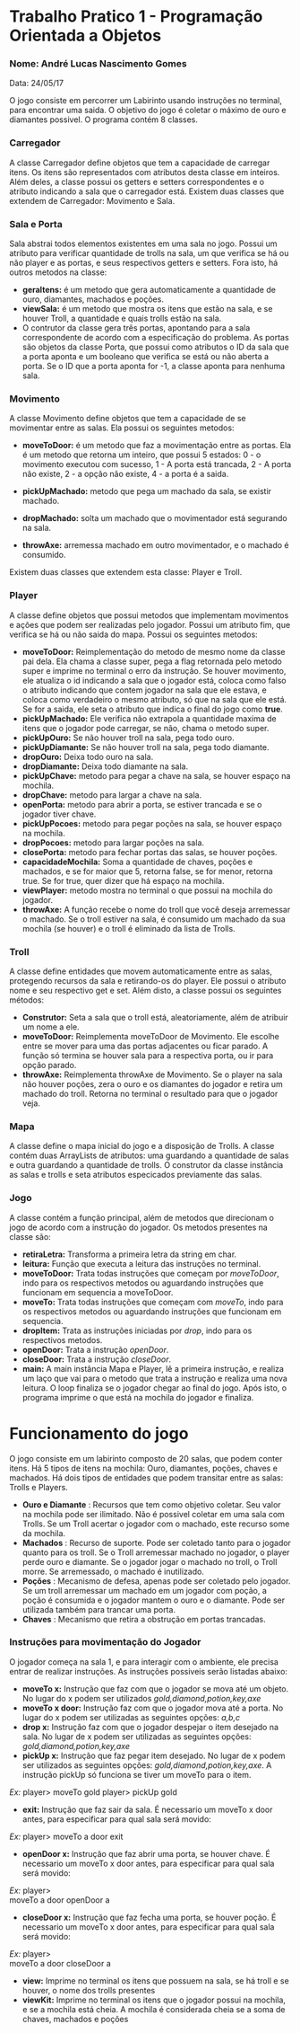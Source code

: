 # Trabalho Pratico 1 - Programação Orientada a Objetos
### Nome: André Lucas Nascimento Gomes
Data: 24/05/17


O jogo consiste em percorrer um Labirinto usando instruções no terminal, para encontrar uma saida. O objetivo do jogo é coletar o máximo de ouro e diamantes possivel. O programa contém 8 classes. 

### Carregador

A classe Carregador define objetos que tem a capacidade de carregar itens. Os itens são representados com atributos desta classe em inteiros. Além deles, a classe possui os getters e setters correspondentes e o atributo indicando a sala que o carregador está. Existem duas classes que extendem de Carregador: Movimento e Sala.

### Sala e Porta

Sala abstrai todos elementos existentes em uma sala no jogo. Possui um atributo para verificar quantidade de trolls na sala, um que verifica se há ou não player e as portas, e seus respectivos getters e setters. Fora isto, há outros metodos na classe:
- **geraItens:** é um metodo que gera automaticamente a quantidade de ouro, diamantes, machados e poções.
- **viewSala:** é um metodo que mostra os itens que estão na sala, e se houver Troll, a quantidade e quais trolls estão na sala.
- O contrutor da classe gera três portas, apontando para a sala correspondente de acordo com a especificação do problema.
As portas são objetos da classe Porta, que possui como atributos o ID da sala que a porta aponta e um booleano que verifica se está ou não aberta a porta. Se o ID que a porta aponta for -1, a classe aponta para nenhuma sala.

### Movimento

A classe Movimento define objetos que tem a capacidade de se movimentar entre as salas. Ela possui os seguintes metodos:
- **moveToDoor:** é um metodo que faz a movimentação entre as portas. Ela é um metodo que retorna um inteiro, que possui 5 estados: 0 - o movimento executou com sucesso, 1 - A porta está trancada, 2 - A porta não existe, 2 - a opção não existe, 4 - a porta é a saida.
- **pickUpMachado:** metodo que pega um machado da sala, se existir machado.

- **dropMachado:** solta um machado que o movimentador está segurando na sala.

- **throwAxe:** arremessa machado em outro movimentador, e o machado é consumido.

Existem duas classes que extendem esta classe: Player e Troll.

### Player

A classe define objetos que possui metodos que implementam movimentos e ações que podem ser realizadas pelo jogador. Possui um atributo fim, que verifica se há ou não saida do mapa. Possui os seguintes metodos:
- **moveToDoor:** Reimplementação do metodo de mesmo nome da classe pai dela. Ela chama a classe super, pega a flag retornada pelo metodo super e imprime no terminal o erro da instrução. Se houver movimento, ele atualiza o id indicando a sala que o jogador está, coloca como falso o atributo indicando que contem jogador na sala que ele estava, e coloca como verdadeiro o mesmo atributo, só que na sala que ele está. Se for a saida, ele seta o atributo que indica o final do jogo como **true**.
- **pickUpMachado:** Ele verifica não extrapola a quantidade maxima de itens que o jogador pode carregar, se não, chama o metodo super.
- **pickUpOuro:** Se não houver troll na sala, pega todo ouro.
- **pickUpDiamante:** Se não houver troll na sala, pega todo diamante.
- **dropOuro:** Deixa todo ouro na sala.
- **dropDiamante:** Deixa todo diamante na sala.
- **pickUpChave:** metodo para pegar a chave na sala, se houver espaço na mochila.
- **dropChave:** metodo para largar a chave na sala.
- **openPorta:** metodo para abrir a porta, se estiver trancada e se o jogador tiver chave.
- **pickUpPocoes:** metodo para pegar poções na sala, se houver espaço na mochila.
- **dropPocoes:** metodo para largar poções na sala.
- **closePorta:** metodo para fechar portas das salas, se houver poções.
- **capacidadeMochila:** Soma a quantidade de chaves, poções e machados, e se for maior que 5, retorna false, se for menor, retorna true. Se for true, quer dizer que há espaço na mochila.
- **viewPlayer:** metodo mostra no terminal o que possui na mochila do jogador.
- **throwAxe:** A função recebe o nome do troll que você deseja arremessar o machado. Se o troll estiver na sala, é consumido um machado da sua mochila (se houver) e o troll é eliminado da lista de Trolls.

### Troll

A classe define entidades que movem automaticamente entre as salas, protegendo recursos da sala e retirando-os do player. Ele possui o atributo nome e seu respectivo get e set. Além disto, a classe possui os seguintes métodos:
- **Construtor:** Seta a sala que o troll está, aleatoriamente, além de atribuir um nome a ele.
- **moveToDoor:** Reimplementa moveToDoor de Movimento. Ele escolhe entre se mover para uma das portas adjacentes ou ficar parado. A função só termina se houver sala para a respectiva porta, ou ir para opção parado.
- **throwAxe:** Reimplementa throwAxe de Movimento. Se o player na sala não houver poções, zera o ouro e os diamantes do jogador e retira um machado do troll. Retorna no terminal o resultado para que o jogador veja.

### Mapa

A classe define o mapa inicial do jogo e a disposição de Trolls. A classe contém duas ArrayLists de atributos: uma guardando a quantidade de salas e outra guardando a quantidade de trolls. O construtor da classe instância as salas e trolls e seta atributos especicados previamente das salas.


### Jogo

A classe contém a função principal, além de metodos que direcionam o jogo de acordo com a instrução do jogador. Os metodos presentes na classe são:
- **retiraLetra:** Transforma a primeira letra da string em char.
- **leitura:** Função que executa a leitura das instruções no terminal.
- **moveToDoor:** Trata todas instruções que começam por *moveToDoor*, indo para os respectivos metodos ou aguardando instruções que funcionam em sequencia a moveToDoor.
- **moveTo:** Trata todas instruções que começam com *moveTo*, indo para os respectivos metodos ou aguardando instruções que funcionam em sequencia.
- **dropItem:** Trata as instruções iniciadas por *drop*, indo para os respectivos metodos.
- **openDoor:** Trata a instrução *openDoor*.
- **closeDoor:** Trata a instrução *closeDoor*.
- **main:** A main instância Mapa e Player, lê a primeira instrução, e realiza um laço que vai para o metodo que trata a instrução e realiza uma nova leitura. O loop finaliza se o jogador chegar ao final do jogo. Após isto, o programa imprime o que está na mochila do jogador e finaliza.


# Funcionamento do jogo

O jogo consiste em um labirinto composto de 20 salas, que podem conter itens. Há 5 tipos de itens na mochila: Ouro, diamantes, poções, chaves e machados. Há dois tipos de entidades que podem transitar entre as salas: Trolls e Players.

- **Ouro e Diamante** : Recursos que tem como objetivo coletar. Seu valor na mochila pode ser ilimitado. Não é possivel coletar em uma sala com Trolls. Se um Troll acertar o jogador com o machado, este recurso some da mochila.
- **Machados** : Recurso de suporte. Pode ser coletado tanto para o jogador quanto para os troll. Se o Troll arremessar machado no jogador, o player perde ouro e diamante. Se o jogador jogar o machado no troll, o Troll morre. Se arremessado, o machado é inutilizado.
- **Poções** : Mecanismo de defesa, apenas pode ser coletado pelo jogador. Se um troll arremessar um machado em um jogador com poção, a poção é consumida e o jogador mantem o ouro e o diamante. Pode ser utilizada também para trancar uma porta.
- **Chaves** : Mecanismo que retira a obstrução em portas trancadas. 

### Instruções para movimentação do Jogador

O jogador começa na sala 1, e para interagir com o ambiente, ele precisa entrar de realizar instruções. As instruções possiveis serão listadas abaixo:
- **moveTo x:** Instrução que faz com que o jogador se mova até um objeto. No lugar do x podem ser utilizados *gold,diamond,potion,key,axe*
- **moveTo x door:** Instrução faz com que o jogador mova até a porta. No lugar do x podem ser utilizadas as seguintes opções: *a,b,c*
- **drop x:** Instrução faz com que o jogador despejar o item desejado na sala. No lugar de x podem ser utilizadas as seguintes opções: *gold,diamond,potion,key,axe*
- **pickUp x:** Instrução que faz pegar item desejado. No lugar de x podem ser utilizados as seguintes opções: *gold,diamond,potion,key,axe*. A instrução pickUp só funciona se tiver um moveTo para o item. 

*Ex:*
		player> moveTo gold
		player> pickUp gold

- **exit:** Instrução que faz sair da sala. É necessario um moveTo x door antes, para especificar para qual sala será movido:

*Ex:* 
		player>	moveTo a door
		exit

- **openDoor x:** Instrução que faz abrir uma porta, se houver chave. É necessario um moveTo x door antes, para especificar para qual sala será movido:

*Ex:* player>	
		moveTo a door
		openDoor a

- **closeDoor x:** Instrução que faz fecha uma porta, se houver poção. É necessario um moveTo x door antes, para especificar para qual sala será movido:

*Ex:* player>	
		moveTo a door
		closeDoor a

- **view:** Imprime no terminal os itens que possuem na sala, se há troll e se houver, o nome dos trolls presentes
- **viewKit:** Imprime no terminal os itens que o jogador possui na mochila, e se a mochila está cheia. A mochila é considerada cheia se a soma de chaves, machados e poções
